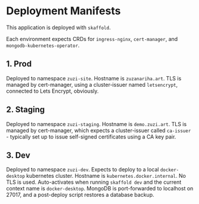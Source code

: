 # Deployment Manifests

This application is deployed with `skaffold`. 

Each environment expects CRDs for `ingress-nginx`, `cert-manager`, and `mongodb-kubernetes-operator`.

## 1. Prod

Deployed to namespace `zuzi-site`. Hostname is `zuzanariha.art`. TLS is managed by cert-manager, using a cluster-issuer named `letsencrypt`, connected to Lets Encrypt, obviously. 

## 2. Staging

Deployed to namespace `zuzi-staging`. Hostname is `demo.zuzi.art`. TLS is managed by cert-manager, which expects a cluster-issuer called `ca-issuer` - typically set up to issue self-signed certificates using a CA key pair.

## 3. Dev

Deployed to namespace `zuzi-dev`. Expects to deploy to a local `docker-desktop` kubernetes cluster. Hostname is `kubernetes.docker.internal`. No TLS is used. Auto-activates when running `skaffold dev` and the current context name is `docker-desktop`. MongoDB is port-forwarded to localhost on 27017, and a post-deploy script restores a database backup.


